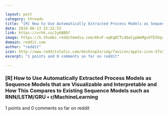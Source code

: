 ```yaml
---

layout: post
category: threads
title: "[R] How to Use Automatically Extracted Process Models as Sequence Models that are Visualizable and Interpretable and How This Compares to Existing Sequence Models such as RNN/LSTM/GRU"
date: 2018-06-13 15:22:53
link: https://vrhk.co/2y6BBDf
image: https://b.thumbs.redditmedia.com/AkvF-aqKq8CTL4OaCypWaMguXTEXGqrQ5eUIRcFiVSM.jpg
domain: reddit.com
author: "reddit"
icon: http://www.redditstatic.com/desktop2x/img/favicon/apple-icon-57x57.png
excerpt: "1 points and 0 comments so far on reddit"

---
```


### [R] How to Use Automatically Extracted Process Models as Sequence Models that are Visualizable and Interpretable and How This Compares to Existing Sequence Models such as RNN/LSTM/GRU • r/MachineLearning

1 points and 0 comments so far on reddit